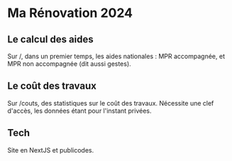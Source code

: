 # Ma Rénovation 2024

## Le calcul des aides

Sur /, dans un premier temps, les aides nationales : MPR accompagnée, et MPR non accompagnée (dit aussi gestes).

## Le coût des travaux

Sur /couts, des statistiques sur le coût des travaux. Nécessite une clef d'accès, les données étant pour l'instant privées.

## Tech

Site en NextJS et publicodes.
